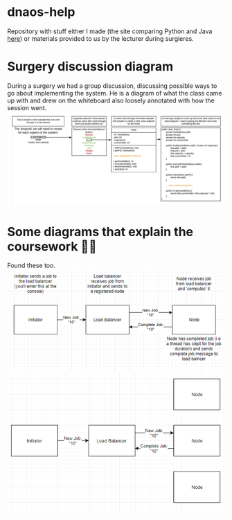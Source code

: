 # dnaos-help
Repository with stuff either I made (the site comparing Python and Java [here](https://grimlock257.github.io/dnaos-help/)) or materials provided to us by the lecturer during surgieres.

# Surgery discussion diagram
During a surgery we had a group discussion, discussing possible ways to go about implementing the system. He is a diagram of what the class came up with and drew on the whiteboard also loosely annotated with how the session went.
![enter image description here](https://raw.githubusercontent.com/Grimlock257/dnaos-help/master/docs/assets/img/some-lab-session.png)
# Some diagrams that explain the coursework 🤷‍♂️
Found these too.
![enter image description here](https://raw.githubusercontent.com/Grimlock257/dnaos-help/master/docs/assets/img/overview-diagram-1.png)
![enter image description here](https://raw.githubusercontent.com/Grimlock257/dnaos-help/master/docs/assets/img/overview-diagram-2.png)
